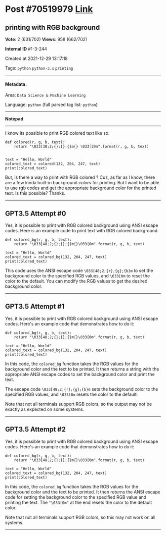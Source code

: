 
# Post \#70519979 [Link](https://stackoverflow.com/questions/70519979/)

## printing with RGB background

**Vote**: 2 (631/702) **Views**: 958 (662/702) 

**Internal ID** \#1-3-244

Created at 2021-12-29 13:17:18

Tags: `python` `python-3.x` `printing`

----------

#### Metadata:

Area: `Data Science & Machine Learning`

Language: `python` (full parsed tag list: `python`)

----------

**Notepad**


----------

I know its possible to print RGB colored text like so:
```
def colored(r, g, b, text):
    return "\033[38;2;{};{};{}m{} \033[39m".format(r, g, b, text)


text = "Hello, World"
colored_text = colored(132, 204, 247, text)
print(colored_text)
```

But, is there a way to print with RGB colored ?
Cuz, as far as I know, there are a few kinda built-in background colors for printing. But I want to be able to use rgb codes and get the appropriate background color for the printed text.
Is this possible?
Thanks.


----------
        
## GPT3.5 Attempt \#0

Yes, it is possible to print with RGB colored background using ANSI escape codes. Here is an example code to print text with RGB colored background:

```
def colored_bg(r, g, b, text):
    return "\033[48;2;{};{};{}m{}\033[0m".format(r, g, b, text)

text = "Hello, World"
colored_text = colored_bg(132, 204, 247, text)
print(colored_text)
```

This code uses the ANSI escape code `\033[48;2;{r};{g};{b}m` to set the background color to the specified RGB values, and `\033[0m` to reset the color to the default. You can modify the RGB values to get the desired background color.

--------

## GPT3.5 Attempt \#1

Yes, it is possible to print with RGB colored background using ANSI escape codes. Here's an example code that demonstrates how to do it:

```
def colored_bg(r, g, b, text):
    return "\033[48;2;{};{};{}m{}\033[0m".format(r, g, b, text)

text = "Hello, World"
colored_text = colored_bg(132, 204, 247, text)
print(colored_text)
```

In this code, the `colored_bg` function takes the RGB values for the background color and the text to be printed. It then returns a string with the appropriate ANSI escape codes to set the background color and print the text.

The escape code `\033[48;2;{r};{g};{b}m` sets the background color to the specified RGB values, and `\033[0m` resets the color to the default.

Note that not all terminals support RGB colors, so the output may not be exactly as expected on some systems.

--------

## GPT3.5 Attempt \#2

Yes, it is possible to print with RGB colored background using ANSI escape codes. Here's an example code that demonstrates how to do it:

```
def colored_bg(r, g, b, text):
    return "\033[48;2;{};{};{}m{}\033[0m".format(r, g, b, text)

text = "Hello, World"
colored_text = colored_bg(132, 204, 247, text)
print(colored_text)
```

In this code, the `colored_bg` function takes the RGB values for the background color and the text to be printed. It then returns the ANSI escape code for setting the background color to the specified RGB value and printing the text. The `"\033[0m"` at the end resets the color to the default color.

Note that not all terminals support RGB colors, so this may not work on all systems.

--------
